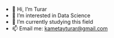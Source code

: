 - 👋 Hi, I’m Turar
- 👀 I’m interested in Data Science
- 🌱 I’m currently studying this field
- 📫 Email me: kametayturar@gmail.com

<!---
2rar/2rar is a ✨ special ✨ repository because its `README.md` (this file) appears on your GitHub profile.
You can click the Preview link to take a look at your changes.
--->
